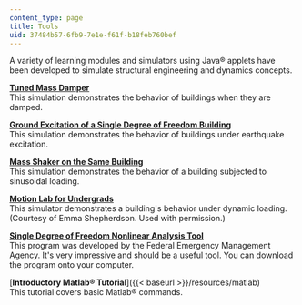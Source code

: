 ```yaml
---
content_type: page
title: Tools
uid: 37484b57-6fb9-7e1e-f61f-b18feb760bef
---
```


A variety of learning modules and simulators using Java® applets have been developed to simulate structural engineering and dynamics concepts.

[**Tuned Mass Damper**](/ans7870/1/1.561/tools/tmd/tmd.html)  
This simulation demonstrates the behavior of buildings when they are damped.

[**Ground Excitation of a Single Degree of Freedom Building**](/ans7870/1/1.561/tools/groundexcitation/shake.html)  
This simulation demonstrates the behavior of buildings under earthquake excitation.

[**Mass Shaker on the Same Building**](/ans7870/1/1.561/tools/massshaker/mshake.html)  
This simulation demonstrates the behavior of a building subjected to sinusoidal loading.

[**Motion Lab for Undergrads**](/ans7870/1/1.561/tools/motionlab/frameshake.html)  
This simulator demonstrates a building's behavior under dynamic loading. (Courtesy of Emma Shepherdson. Used with permission.)

**[Single Degree of Freedom Nonlinear Analysis Tool](http://cedb.asce.org/cgi/WWWdisplay.cgi?0405520)**  
This program was developed by the Federal Emergency Management Agency. It's very impressive and should be a useful tool. You can download the program onto your computer.

[**Introductory Matlab® Tutorial**]({{< baseurl >}}/resources/matlab)   
This tutorial covers basic Matlab® commands.